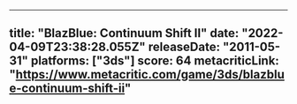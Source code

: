 
---
title: "BlazBlue: Continuum Shift II"
date: "2022-04-09T23:38:28.055Z"
releaseDate: "2011-05-31"
platforms: ["3ds"]
score: 64
metacriticLink: "https://www.metacritic.com/game/3ds/blazblue-continuum-shift-ii"
---

